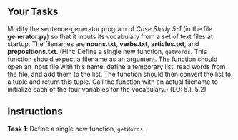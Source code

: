 ## Your Tasks

Modify the sentence-generator program of _Case Study 5-1_ (in the file **generator.py**) so that it inputs its vocabulary from a set of text files at startup. The filenames are **nouns.txt**, **verbs.txt**, **articles.txt**, and **prepositions.txt**. (Hint: Define a single new function, `getWords`. This function should expect a filename as an argument. The function should open an input file with this name, define a temporary list, read words from the file, and add them to the list. The function should then convert the list to a tuple and return this tuple. Call the function with an actual filename to initialize each of the four variables for the vocabulary.) (LO: 5.1, 5.2)

## Instructions

**Task 1**: Define a single new function, `getWords`.